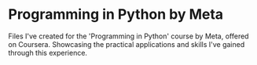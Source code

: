 # Programming in Python by Meta
Files I've created for the 'Programming in Python' course by Meta, offered on Coursera. Showcasing the practical applications and skills I've gained through this experience.

